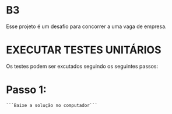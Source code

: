# B3
Esse projeto é um desafio para concorrer a uma vaga de empresa.

# EXECUTAR TESTES UNITÁRIOS

Os testes podem ser excutados seguindo os seguintes passos:

# Passo 1:
    ```Baixe a solução no computador```

